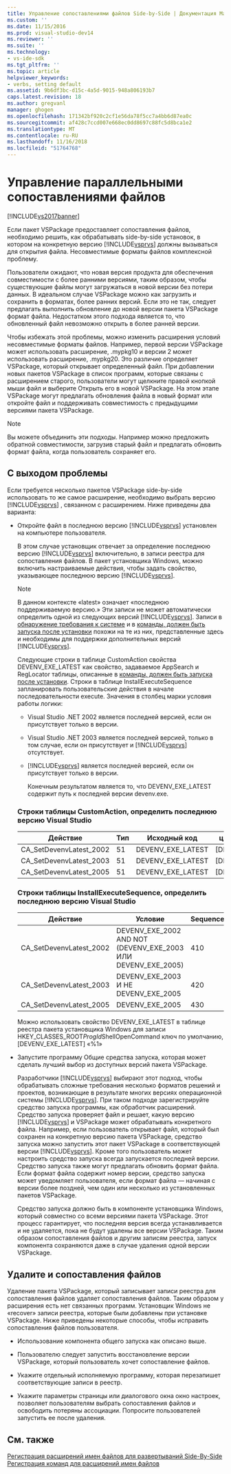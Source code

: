 ```yaml
---
title: Управление сопоставлениями файлов Side-by-Side | Документация Майкрософт
ms.custom: ''
ms.date: 11/15/2016
ms.prod: visual-studio-dev14
ms.reviewer: ''
ms.suite: ''
ms.technology:
- vs-ide-sdk
ms.tgt_pltfrm: ''
ms.topic: article
helpviewer_keywords:
- verbs, setting default
ms.assetid: 9b6df3bc-d15c-4a5d-9015-948a806193b7
caps.latest.revision: 18
ms.author: gregvanl
manager: ghogen
ms.openlocfilehash: 171342bf920c2cf1e56da78f5cc7a4bb6d87ea0c
ms.sourcegitcommit: af428c7ccd007e668ec0dd8697c88fc5d8bca1e2
ms.translationtype: MT
ms.contentlocale: ru-RU
ms.lasthandoff: 11/16/2018
ms.locfileid: "51764768"
---
```

# <a name="managing-side-by-side-file-associations"></a>Управление параллельными сопоставлениями файлов
[!INCLUDE[vs2017banner](../includes/vs2017banner.md)]

Если пакет VSPackage предоставляет сопоставления файлов, необходимо решить, как обрабатывать side-by-side установок, в котором на конкретную версию [!INCLUDE[vsprvs](../includes/vsprvs-md.md)] должны вызываться для открытия файла. Несовместимые форматы файлов комплексной проблему.  
  
 Пользователи ожидают, что новая версия продукта для обеспечения совместимости с более ранними версиями, таким образом, чтобы существующие файлы могут загружаться в новой версии без потери данных. В идеальном случае VSPackage можно как загрузить и сохранить в форматах, более ранних версий. Если это не так, следует предлагать выполнить обновление до новой версии пакета VSPackage формат файла. Недостатком этого подхода является то, что обновленный файл невозможно открыть в более ранней версии.  
  
 Чтобы избежать этой проблемы, можно изменить расширения условий несовместимые форматы файлов. Например, первой версии VSPackage может использовать расширение, .mypkg10 и версии 2 может использовать расширение, .mypkg20. Это различие определяет VSPackage, который открывает определенный файл. При добавлении новых пакетов VSPackage в список программ, которые связаны с расширением старого, пользователи могут щелкните правой кнопкой мыши файл и выберите Открыть его в новой VSPackage. На этом этапе VSPackage могут предлагать обновления файла в новый формат или откройте файл и поддерживать совместимость с предыдущими версиями пакета VSPackage.  
  
> [!NOTE]
>  Вы можете объединить эти подходы. Например можно предложить обратной совместимости, загрузив старый файл и предлагать обновить формат файла, когда пользователь сохраняет его.  
  
## <a name="facing-the-problem"></a>С выходом проблемы  
 Если требуется несколько пакетов VSPackage side-by-side использовать то же самое расширение, необходимо выбрать версию [!INCLUDE[vsprvs](../includes/vsprvs-md.md)] , связанном с расширением. Ниже приведены два варианта:  
  
- Откройте файл в последнюю версию [!INCLUDE[vsprvs](../includes/vsprvs-md.md)] установлен на компьютере пользователя.  
  
   В этом случае установщик отвечает за определение последнюю версию [!INCLUDE[vsprvs](../includes/vsprvs-md.md)] включительно, в записи реестра для сопоставления файлов. В пакет установщика Windows, можно включить настраиваемые действия, чтобы задать свойство, указывающее последнюю версию [!INCLUDE[vsprvs](../includes/vsprvs-md.md)].  
  
  > [!NOTE]
  >  В данном контексте «latest» означает «последнюю поддерживаемую версию.» Эти записи не может автоматически определить одной из следующих версий [!INCLUDE[vsprvs](../includes/vsprvs-md.md)]. Записи в [обнаружение требования к системе](../extensibility/internals/detecting-system-requirements.md) и в [команды, должен быть запуска после установки](../extensibility/internals/commands-that-must-be-run-after-installation.md) похожи на те из них, представленные здесь и необходимы для поддержки дополнительных версий [!INCLUDE[vsprvs](../includes/vsprvs-md.md)].  
  
   Следующие строки в таблице CustomAction свойства DEVENV_EXE_LATEST как свойство, задаваемое AppSearch и RegLocator таблицы, описанные в [команды, должен быть запуска после установки](../extensibility/internals/commands-that-must-be-run-after-installation.md). Строки в таблице InstallExecuteSequence запланировать пользовательские действия в начале последовательности execute. Значения в столбец марки условия работы логики:  
  
  - Visual Studio .NET 2002 является последней версией, если он присутствует только в версии.  
  
  - Visual Studio .NET 2003 является последней версией, только в том случае, если он присутствует и [!INCLUDE[vsprvs](../includes/vsprvs-md.md)] отсутствует.  
  
  - [!INCLUDE[vsprvs](../includes/vsprvs-md.md)] является последней версией, если он присутствует только в версии.  
  
    Конечным результатом является то, что DEVENV_EXE_LATEST содержит путь к последней версии devenv.exe.  
  
  ### <a name="customaction-table-rows-that-determine-the-latest-version-of-visual-studio"></a>Строки таблицы CustomAction, определить последнюю версию Visual Studio  
  
  |Действие|Тип|Исходный код|целевого объекта|  
  |------------|----------|------------|------------|  
  |CA_SetDevenvLatest_2002|51|DEVENV_EXE_LATEST|[DEVENV_EXE_2002]|  
  |CA_SetDevenvLatest_2003|51|DEVENV_EXE_LATEST|[DEVENV_EXE_2003]|  
  |CA_SetDevenvLatest_2005|51|DEVENV_EXE_LATEST|[DEVENV_EXE_2005]|  
  
  ### <a name="installexecutesequence-table-rows-that-determine-the-latest-version-of-visual-studio"></a>Строки таблицы InstallExecuteSequence, определить последнюю версию Visual Studio  
  
  |Действие|Условие|Sequence|  
  |------------|---------------|--------------|  
  |CA_SetDevenvLatest_2002|DEVENV_EXE_2002 AND NOT (DEVENV_EXE_2003 ИЛИ DEVENV_EXE_2005)|410|  
  |CA_SetDevenvLatest_2003|DEVENV_EXE_2003 И НЕ DEVENV_EXE_2005|420|  
  |CA_SetDevenvLatest_2005|DEVENV_EXE_2005|430|  
  
   Можно использовать свойство DEVENV_EXE_LATEST в таблице реестра пакета установщика Windows для записи HKEY_CLASSES_ROOT*ProgId*ShellOpenCommand ключ по умолчанию, [DEVENV_EXE_LATEST] «%1»  
  
- Запустите программу Общие средства запуска, которая может сделать лучший выбор из доступных версий пакета VSPackage.  
  
   Разработчики [!INCLUDE[vsprvs](../includes/vsprvs-md.md)] выбирают этот подход, чтобы обрабатывать сложные требования несколько форматов решений и проектов, возникающие в результате многих версиях операционной системы [!INCLUDE[vsprvs](../includes/vsprvs-md.md)]. При таком подходе зарегистрируйте средство запуска программы, как обработчик расширений. Средство запуска проверяет файл и решает, какую версию [!INCLUDE[vsprvs](../includes/vsprvs-md.md)] и VSPackage может обрабатывать конкретного файла. Например, если пользователь открывает файл, который был сохранен на конкретную версию пакета VSPackage, средство запуска можно запустить этот пакет VSPackage в соответствующей версии [!INCLUDE[vsprvs](../includes/vsprvs-md.md)]. Кроме того пользователь может настроить средство запуска всегда запускается последней версии. Средство запуска также могут предлагать обновить формат файла. Если формат файла содержит номер версии, средство запуска может уведомляет пользователя, если формат файла — начиная с версии более поздней, чем один или несколько из установленных пакетов VSPackage.  
  
   Средство запуска должно быть в компоненте установщика Windows, который совместно со всеми версиями пакета VSPackage. Этот процесс гарантирует, что последняя версия всегда устанавливается и не удаляется, пока не будут удалены все версии VSPackage. Таким образом сопоставления файлов и другим записям реестра, запуск компонента сохраняются даже в случае удаления одной версии VSPackage.  
  
## <a name="uninstall-and-file-associations"></a>Удалите и сопоставления файлов  
 Удаление пакета VSPackage, который записывает записи реестра для сопоставления файлов удаляет сопоставления файлов. Таким образом у расширения есть нет связанных программ. Установщик Windows не «recover» записи реестра, которые были добавлены при установке VSPackage. Ниже приведены некоторые способы, чтобы исправить сопоставления файлов пользователя.  
  
-   Использование компонента общего запуска как описано выше.  
  
-   Пользователю следует запустить восстановление версии VSPackage, который пользователь хочет сопоставление файлов.  
  
-   Укажите отдельный исполняемую программу, которая перезапишет соответствующие записи в реестр.  
  
-   Укажите параметры страницы или диалогового окна окно настроек, позволяет пользователям выбрать сопоставления файлов и освободить потеряны ассоциации. Попросите пользователей запустить ее после удаления.  
  
## <a name="see-also"></a>См. также  
 [Регистрация расширений имен файлов для развертываний Side-By-Side](../extensibility/registering-file-name-extensions-for-side-by-side-deployments.md)   
 [Регистрация команд для расширений имен файлов](../extensibility/registering-verbs-for-file-name-extensions.md)

